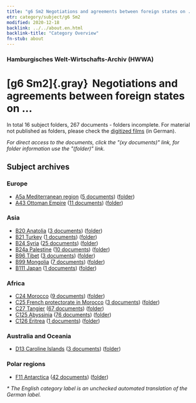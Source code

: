 ```yaml
---
title: "g6 Sm2 Negotiations and agreements between foreign states on ..."
etr: category/subject/g6 Sm2
modified: 2020-12-18
backlink: ../../about.en.html
backlink-title: "Category Overview"
fn-stub: about
---
```


### Hamburgisches Welt-Wirtschafts-Archiv (HWWA)
# [g6 Sm2]{.gray}&#8201; Negotiations and agreements between foreign states on ...&#160; 





In total 16 subject folders, 267 documents - folders incomplete.
For material not published as folders, please check the [digitized films](/film/h1_sh) (in German).

_For direct access to the documents, click the "(xy documents)" link, for folder information use the "(folder)" link._

## Subject archives



### Europe

- [A5a Mediterranean region](../../../geo/about.en.html#A5a) (<a href="https://dfg-viewer.de/show/?tx_dlf[id]=https://pm20.zbw.eu/mets/sh/1408xx/140899/1445xx/144567/public.mets.en.xml" target="_blank">5 documents</a>) ([folder](http://purl.org/pressemappe20/folder/sh/140899,144567))
- [A43 Ottoman Empire](../../../geo/about.en.html#A43) (<a href="https://dfg-viewer.de/show/?tx_dlf[id]=https://pm20.zbw.eu/mets/sh/1410xx/141034/1445xx/144567/public.mets.en.xml" target="_blank">11 documents</a>) ([folder](http://purl.org/pressemappe20/folder/sh/141034,144567))

### Asia

- [B20 Anatolia](../../../geo/about.en.html#B20) (<a href="https://dfg-viewer.de/show/?tx_dlf[id]=https://pm20.zbw.eu/mets/sh/1411xx/141108/1445xx/144567/public.mets.en.xml" target="_blank">3 documents</a>) ([folder](http://purl.org/pressemappe20/folder/sh/141108,144567))
- [B21 Turkey](../../../geo/about.en.html#B21) (<a href="https://dfg-viewer.de/show/?tx_dlf[id]=https://pm20.zbw.eu/mets/sh/1411xx/141111/1445xx/144567/public.mets.en.xml" target="_blank">1 documents</a>) ([folder](http://purl.org/pressemappe20/folder/sh/141111,144567))
- [B24 Syria](../../../geo/about.en.html#B24) (<a href="https://dfg-viewer.de/show/?tx_dlf[id]=https://pm20.zbw.eu/mets/sh/1411xx/141114/1445xx/144567/public.mets.en.xml" target="_blank">25 documents</a>) ([folder](http://purl.org/pressemappe20/folder/sh/141114,144567))
- [B24a Palestine](../../../geo/about.en.html#B24a) (<a href="https://dfg-viewer.de/show/?tx_dlf[id]=https://pm20.zbw.eu/mets/sh/1411xx/141115/1445xx/144567/public.mets.en.xml" target="_blank">10 documents</a>) ([folder](http://purl.org/pressemappe20/folder/sh/141115,144567))
- [B96 Tibet](../../../geo/about.en.html#B96) (<a href="https://dfg-viewer.de/show/?tx_dlf[id]=https://pm20.zbw.eu/mets/sh/1412xx/141259/1445xx/144567/public.mets.en.xml" target="_blank">3 documents</a>) ([folder](http://purl.org/pressemappe20/folder/sh/141259,144567))
- [B99 Mongolia](../../../geo/about.en.html#B99) (<a href="https://dfg-viewer.de/show/?tx_dlf[id]=https://pm20.zbw.eu/mets/sh/1412xx/141261/1445xx/144567/public.mets.en.xml" target="_blank">7 documents</a>) ([folder](http://purl.org/pressemappe20/folder/sh/141261,144567))
- [B111 Japan](../../../geo/about.en.html#B111) (<a href="https://dfg-viewer.de/show/?tx_dlf[id]=https://pm20.zbw.eu/mets/sh/1412xx/141272/1445xx/144567/public.mets.en.xml" target="_blank">1 documents</a>) ([folder](http://purl.org/pressemappe20/folder/sh/141272,144567))

### Africa

- [C24 Morocco](../../../geo/about.en.html#C24) (<a href="https://dfg-viewer.de/show/?tx_dlf[id]=https://pm20.zbw.eu/mets/sh/1413xx/141356/1445xx/144567/public.mets.en.xml" target="_blank">9 documents</a>) ([folder](http://purl.org/pressemappe20/folder/sh/141356,144567))
- [C25 French protectorate in Morocco](../../../geo/about.en.html#C25) (<a href="https://dfg-viewer.de/show/?tx_dlf[id]=https://pm20.zbw.eu/mets/sh/1413xx/141358/1445xx/144567/public.mets.en.xml" target="_blank">3 documents</a>) ([folder](http://purl.org/pressemappe20/folder/sh/141358,144567))
- [C27 Tangier](../../../geo/about.en.html#C27) (<a href="https://dfg-viewer.de/show/?tx_dlf[id]=https://pm20.zbw.eu/mets/sh/1413xx/141360/1445xx/144567/public.mets.en.xml" target="_blank">67 documents</a>) ([folder](http://purl.org/pressemappe20/folder/sh/141360,144567))
- [C125 Abyssinia](../../../geo/about.en.html#C125) (<a href="https://dfg-viewer.de/show/?tx_dlf[id]=https://pm20.zbw.eu/mets/sh/1414xx/141482/1445xx/144567/public.mets.en.xml" target="_blank">76 documents</a>) ([folder](http://purl.org/pressemappe20/folder/sh/141482,144567))
- [C126 Eritrea](../../../geo/about.en.html#C126) (<a href="https://dfg-viewer.de/show/?tx_dlf[id]=https://pm20.zbw.eu/mets/sh/1414xx/141483/1445xx/144567/public.mets.en.xml" target="_blank">1 documents</a>) ([folder](http://purl.org/pressemappe20/folder/sh/141483,144567))

### Australia and Oceania

- [D13 Caroline Islands](../../../geo/about.en.html#D13) (<a href="https://dfg-viewer.de/show/?tx_dlf[id]=https://pm20.zbw.eu/mets/sh/1416xx/141613/1445xx/144567/public.mets.en.xml" target="_blank">3 documents</a>) ([folder](http://purl.org/pressemappe20/folder/sh/141613,144567))

### Polar regions

- [F11 Antarctica](../../../geo/about.en.html#F11) (<a href="https://dfg-viewer.de/show/?tx_dlf[id]=https://pm20.zbw.eu/mets/sh/1417xx/141703/1445xx/144567/public.mets.en.xml" target="_blank">42 documents</a>) ([folder](http://purl.org/pressemappe20/folder/sh/141703,144567))


_* The English category label is an unchecked automated translation of the German label._

